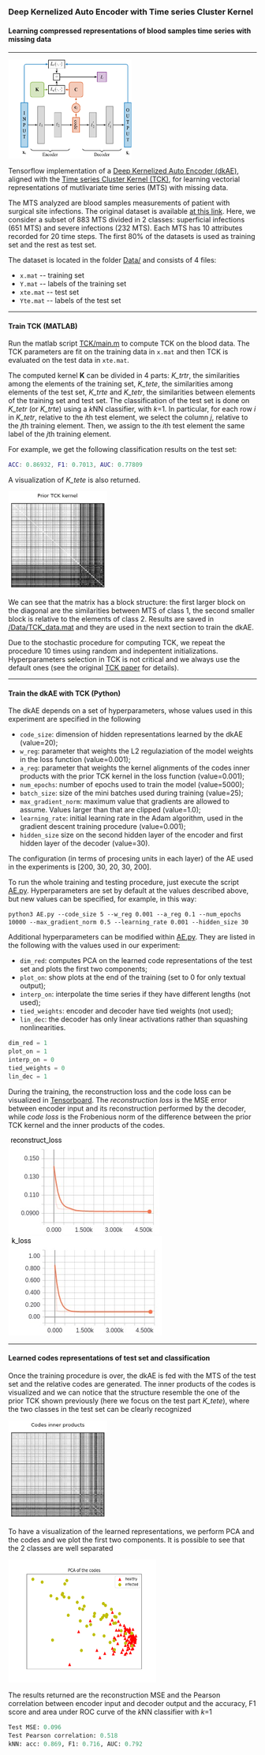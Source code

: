 ### Deep Kernelized Auto Encoder with Time series Cluster Kernel 
#### Learning compressed representations of blood samples time series with missing data
------

<img src="./imgs/kdAE_arch.png" width="250" height="200">

Tensorflow implementation of a [Deep Kernelized Auto Encoder (dkAE)](https://link.springer.com/chapter/10.1007/978-3-319-59126-1_35), 
aligned with the [Time series Cluster Kernel (TCK)](https://arxiv.org/abs/1704.00794), 
for learning vectorial representations of mutlivariate time series (MTS) with missing data.


The MTS analyzed are blood samples measurements of patient with surgical site infections.
The original dataset is available [at this link](https://groups.google.com/forum/#!topic/ml-news/MQtVkxizrrU).
Here, we consider a subset of 883 MTS divided in 2 classes: superficial infections (651 MTS) and severe infections (232 MTS).
Each MTS has 10 attributes recorded for 20 time steps.
The first 80% of the datasets is used as training set and the rest as test set.

The dataset is located in the folder [Data/](https://github.com/FilippoMB/TCK_AE/tree/master/Data) and consists of 4 files:
* `x.mat` -- training set
* `Y.mat` -- labels of the training set
* `xte.mat` -- test set
* `Yte.mat` -- labels of the test set

------
#### Train TCK (MATLAB)

Run the matlab script [TCK/main.m](https://github.com/FilippoMB/TCK_AE/blob/master/TCK/main.m) to compute TCK on the blood data. 
The TCK parameters are fit on the training data in `x.mat` and then TCK is evaluated on the test data in `xte.mat`.

The computed kernel **K** can be divided in 4 parts: *K_trtr*, the similarities among the elements of the training set, *K_tete*, the similarities among elements of the test set, *K_trte* and *K_tetr*, the similarities between elements of the training set and test set.
The classification of the test set is done on *K_tetr* (or *K_trte*) using a *k*NN classifier, with *k*=1.
In particular, for each row *i* in *K_tetr*, relative to the *i*th test element, we select the column *j*, relative to the *j*th training element.
Then, we assign to the *i*th test element the same label of the *j*th training element.

For example, we get the following classification results on the test set:

```matlab
ACC: 0.86932, F1: 0.7013, AUC: 0.77809
```
A visualization of *K_tete* is also returned.

<img src="./imgs/tck_kernel.png" width="200" height="200">

We can see that the matrix has a block structure: the first larger block on the diagonal are the similarities between MTS of class 1, the second smaller block is relative to the elements of class 2.
Results are saved in [/Data/TCK_data.mat](https://github.com/FilippoMB/TCK_AE/blob/master/Data/TCK_data.mat) and they are used in the next section to train the dkAE.

Due to the stochastic procedure for computing TCK, we repeat the procedure 10 times using random and indepentent initializations.
Hyperparameters selection in TCK is not critical and we always use the default ones (see the original [TCK paper](https://arxiv.org/abs/1704.00794) for details).

------
#### Train the dkAE with TCK (Python)

The dkAE depends on a set of hyperparameters, whose values used in this experiment are specified in the following
* `code_size`: dimension of hidden representations learned by the dkAE (value=20);
* `w_reg`: parameter that weights the L2 regulaziation of the model weights in the loss function (value=0.001);
* `a_reg`: parameter that weights the kernel alignments of the codes inner products with the prior TCK kernel in the loss function (value=0.001);
* `num_epochs`: number of epochs used to train the model (value=5000);
* `batch_size`: size of the mini batches used during training (value=25);
* `max_gradient_norm`: maximum value that gradients are allowed to assume. Values larger than that are clipped (value=1.0);
* `learning_rate`: initial learning rate in the Adam algorithm, used in the gradient descent training procedure (value=0.001);
* `hidden_size` size on the second hidden layer of the encoder and first hidden layer of the decoder (value=30).

The configuration (in terms of procesing units in each layer) of the AE used in the experiments is [200, 30, 20, 30, 200].

To run the whole training and testing procedure, just execute the script [AE.py](https://github.com/FilippoMB/TCK_AE/blob/master/AE.py).
Hyperparameters are set by default at the values described above, but new values can be specified, for example, in this way:
```
python3 AE.py --code_size 5 --w_reg 0.001 --a_reg 0.1 --num_epochs 10000 --max_gradient_norm 0.5 --learning_rate 0.001 --hidden_size 30
```
Additional hyperparameters can be modified within [AE.py](https://github.com/FilippoMB/TCK_AE/blob/master/AE.py). They are listed in the following with the values used in our experiment:

* `dim_red`: computes PCA on the learned code representations of the test set and plots the first two components;
* `plot_on`: show plots at the end of the training (set to 0 for only textual output);
* `interp_on`: interpolate the time series if they have different lengths (not used);
* `tied_weights`: encoder and decoder have tied weights (not used);
* `lin_dec`: the decoder has only linear activations rather than squashing nonlinearities.

```python
dim_red = 1
plot_on = 1
interp_on = 0
tied_weights = 0
lin_dec = 1
```

During the training, the reconstruction loss and the code loss can be visualized in [Tensorboard](https://www.tensorflow.org/get_started/summaries_and_tensorboard). 
The *reconstruction loss* is the MSE error between encoder input and its reconstruction performed by the decoder, while *code loss* is the Frobenious norm of the difference between the prior TCK kernel and the inner products of the codes.

<img src="./imgs/Selection_003.jpg">
<img src="./imgs/Selection_002.jpg">

------
#### Learned codes representations of test set and classification

Once the training procedure is over, the dkAE is fed with the MTS of the test set and the relative codes are generated.
The inner products of the codes is visualized and we can notice that the structure resemble the one of the prior TCK shown previously (here we focus on the test part *K_tete*), where the two classes in the test set can be clearly recognized

<img src="./imgs/learned code.png" width="200" height="200">

To have a visualization of the learned representations, we perform PCA and the codes and we plot the first two components. It is possible to see that the 2 classes are well separated

<img src="./imgs/pca.png" width="300" height="250">

The results returned are the reconstruction MSE and the Pearson correlation between encoder input and decoder output and the accuracy, F1 score and area under ROC curve of the *k*NN classifier with *k*=1
```python
Test MSE: 0.096
Test Pearson correlation: 0.518
kNN: acc: 0.869, F1: 0.716, AUC: 0.792
```
